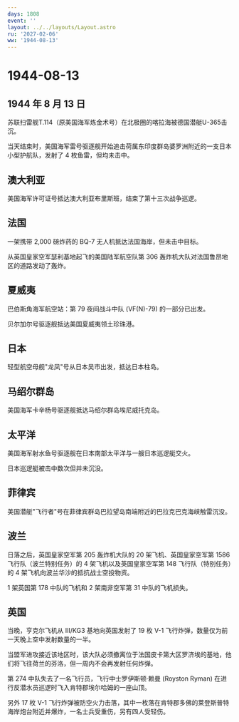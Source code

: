 ```yaml
---
days: 1808
event: ''
layout: ../../layouts/Layout.astro
ru: '2027-02-06'
ww: '1944-08-13'
---
```


# 1944-08-13

## 1944 年 8 月 13 日

苏联扫雷舰T.114（原美国海军炼金术号）在北极圈的喀拉海被德国潜艇U-365击沉。

当天结束时，美国海军雷号驱逐舰开始追击荷属东印度群岛婆罗洲附近的一支日本小型护航队，发射了
4 枚鱼雷，但均未击中。

## 澳大利亚

美国海军许可证号抵达澳大利亚布里斯班，结束了第十三次战争巡逻。

## 法国

一架携带 2,000 磅炸药的 BQ-7 无人机抵达法国海岸，但未击中目标。

从英国皇家空军瑟利基地起飞的美国陆军航空队第 306
轰炸机大队对法国鲁昂地区的道路发动了轰炸。

## 夏威夷

巴伯斯角海军航空站：第 79 夜间战斗中队 (VF(N)-79) 的一部分已出发。

贝尔加尔号驱逐舰抵达美国夏威夷领土珍珠港。

## 日本

轻型航空母舰"龙凤"号从日本吴市出发，抵达日本柱岛。

## 马绍尔群岛

美国海军卡辛杨号驱逐舰抵达马绍尔群岛埃尼威托克岛。

## 太平洋

美国海军射水鱼号驱逐舰在日本南部太平洋与一艘日本巡逻艇交火。

日本巡逻艇被击中数次但并未沉没。

## 菲律宾

美国潜艇"飞行者"号在菲律宾群岛巴拉望岛南端附近的巴拉克巴克海峡触雷沉没。

## 波兰

日落之后，英国皇家空军第 205 轰炸机大队的 20 架飞机、英国皇家空军第 1586
飞行队（波兰特别任务）的 4 架飞机以及英国皇家空军第 148
飞行队（特别任务）的 4 架飞机向波兰华沙的抵抗战士空投物资。

1 架英国第 178 中队的飞机和 2 架南非空军第 31 中队的飞机损失。

## 英国

当晚，亨克尔飞机从 III/KG3 基地向英国发射了 19 枚 V-1
飞行炸弹，数量仅为前一天晚上空中发射数量的一半。

当盟军进攻接近该地区时，该大队必须撤离位于法国皮卡第大区罗济埃的基地，他们将飞往荷兰的芬洛，但一周内不会再发射任何炸弹。

第 274 中队失去了一名飞行员，飞行中士罗伊斯顿·赖曼 (Royston Ryman)
在进行反潜水员巡逻时飞入肯特郡埃尔哈姆的一座山顶。

另外 17 枚 V-1
飞行炸弹被防空火力击落，其中一枚落在肯特郡多佛的莱登斯普特海岸炮台附近并爆炸，一名士兵受重伤，另有四人受轻伤。